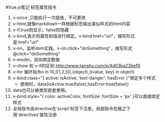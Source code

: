 #Vue.js笔记
标签属性指令

1. v-once ,只能执行一次插值，不可更改
2. v-html,就像markdown一样根据标签输出类似样式的html内容
3. v-if,true则显示，false则隐藏
4. v-bind,表示将属性和值进行绑定。v-bind:href="url"，缩写形式是:href="url"
5. v-on，监听dom实践。v-on:click="doSomething"，缩写形式@click="doSomething"
6. v-model，双向绑定数据
7. v-show 和 v-if的区别  <http://www.jianshu.com/p/4d03ba22bef9>
8. v-for 循环指令n in 10,([1,2,3]),(object),((value, key) in object)
9. v-bind:class="{ active: isActive, 'text-danger': hasError }"绑定多个样式
	- 使用时，data{isActive:true(false),hasError:true(false)}
10. data也可以被类型嵌套使用。
11. v-bind:style="{ color: activeColor, fontSize: fontSize + 'px' }可以直接绑定样式
12. 全局指令由directive在'script'标签下注册，局部指令在根之下用'directives'属性注册